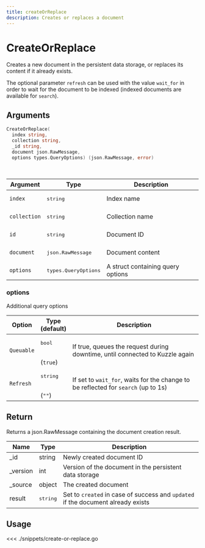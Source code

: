 ```yaml
---
title: createOrReplace
description: Creates or replaces a document
---
```


# CreateOrReplace

Creates a new document in the persistent data storage, or replaces its content if it already exists.

The optional parameter `refresh` can be used with the value `wait_for` in order to wait for the document to be indexed (indexed documents are available for `search`).

## Arguments

```go
CreateOrReplace(
  index string,
  collection string,
  _id string,
  document json.RawMessage,
  options types.QueryOptions) (json.RawMessage, error)
```

<br/>

| Argument     | Type                          | Description                       |
| ------------ | ----------------------------- | --------------------------------- |
| `index`      | <pre>string</pre>             | Index name                        |
| `collection` | <pre>string</pre>             | Collection name                   |
| `id`         | <pre>string</pre>             | Document ID                       |
| `document`   | <pre>json.RawMessage</pre>    | Document content                  |
| `options`    | <pre>types.QueryOptions</pre> | A struct containing query options |

### options

Additional query options

| Option     | Type<br/>(default)            | Description                                                                        |
| ---------- | ----------------------------- | ---------------------------------------------------------------------------------- |
| `Queuable` | <pre>bool</pre> <br/>(`true`) | If true, queues the request during downtime, until connected to Kuzzle again       |
| `Refresh`  | <pre>string</pre><br/>(`""`)  | If set to `wait_for`, waits for the change to be reflected for `search` (up to 1s) |

## Return

Returns a json.RawMessage containing the document creation result.

| Name      | Type              | Description                                                                      |
| --------- | ----------------- | -------------------------------------------------------------------------------- |
| \_id      | string            | Newly created document ID                                                        |
| \_version | int               | Version of the document in the persistent data storage                           |
| \_source  | object            | The created document                                                             |
| result    | <pre>string</pre> | Set to `created` in case of success and `updated` if the document already exists |

## Usage

<<< ./snippets/create-or-replace.go
